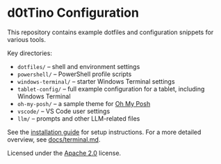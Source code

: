 # d0tTino Configuration

This repository contains example dotfiles and configuration snippets for various tools.

Key directories:

- `dotfiles/` – shell and environment settings
- `powershell/` – PowerShell profile scripts
- `windows-terminal/` – starter Windows Terminal settings
- `tablet-config/` – full example configuration for a tablet, including Windows Terminal
- `oh-my-posh/` – a sample theme for [Oh My Posh](https://ohmyposh.dev)
- `vscode/` – VS Code user settings
- `llm/` – prompts and other LLM-related files

See the [installation guide](docs/installation.md) for setup instructions.
For a more detailed overview, see [docs/terminal.md](docs/terminal.md).

Licensed under the [Apache 2.0](LICENSE) license.
